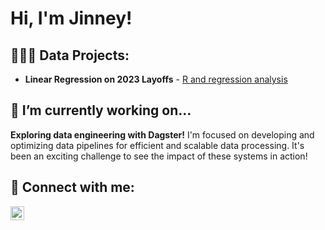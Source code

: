 <h1>Hi, I'm Jinney! <br/>

<h2>👩🏻‍💻 Data Projects:</h2>
<ul>
  <li><b>Linear Regression on 2023 Layoffs</b>
    - <a href="https://github.com/jinney-hong/portfolio/tree/main/Linear%20Regression%20on%202023%20Layoffs" target="_blank"> R and regression analysis</a>
  </li>
</ul>

<h2>🔭 I’m currently working on...</h2>
<p><b>Exploring data engineering with Dagster!</b> I'm focused on developing and optimizing data pipelines for efficient and scalable data processing. It's been an exciting challenge to see the impact of these systems in action!</p>

<h2>🤳 Connect with me:</h2>
<a href="https://linkedin.com/in/jinney-hong" target="_blank">
  <img align="left" alt="Jinney Hong | LinkedIn" width="22px" src="https://cdn.jsdelivr.net/npm/simple-icons@v3/icons/linkedin.svg" />
</a>
